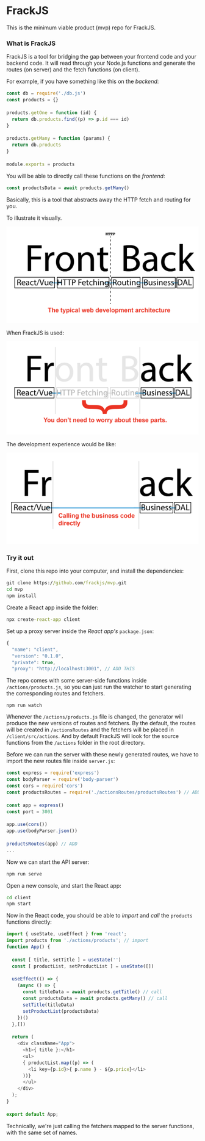 # FrackJS

This is the minimum viable product (mvp) repo for FrackJS.

### What is FrackJS

FrackJS is a tool for bridging the gap between your frontend code and your backend code. It will read through your Node.js functions and generate the routes (on server) and the fetch functions (on client).

For example, if you have something like this on the *backend*:

```js
const db = require('./db.js')
const products = {}

products.getOne = function (id) {
  return db.products.find((p) => p.id === id)
}

products.getMany = function (params) {
  return db.products
}

module.exports = products
```

You will be able to directly call these functions on the *frontend*:

```js
const productsData = await products.getMany()
```

Basically, this is a tool that abstracts away the HTTP fetch and routing for you.

To illustrate it visually.

![](https://github.com/frackjs/mvp/blob/master/README-assets/diagram-1.png)

When FrackJS is used:

![](https://github.com/frackjs/mvp/blob/master/README-assets/diagram-2.png)

The development experience would be like:

![](https://github.com/frackjs/mvp/blob/master/README-assets/diagram-3.png)

### Try it out

First, clone this repo into your computer, and install the dependencies:

```cmd
git clone https://github.com/frackjs/mvp.git
cd mvp
npm install
```

Create a React app inside the folder:

```cmd
npx create-react-app client
```

Set up a proxy server inside the *React app's* `package.json`:
```js
{
  "name": "client",
  "version": "0.1.0",
  "private": true,
  "proxy": "http://localhost:3001", // ADD THIS
```

The repo comes with some server-side functions inside `/actions/products.js`, so you can just run the watcher to start generating the corresponding routes and fetchers.

```
npm run watch
```

Whenever the `/actions/products.js` file is changed, the generator will produce the new versions of routes and fetchers. By the default, the routes will be created in `/actionsRoutes` and the fetchers will be placed in `/client/src/actions`. And by default FrackJS will look for the source functions from the `/actions` folder in the root directory.

Before we can run the server with these newly generated routes, we have to import the new routes file inside `server.js`:

```js
const express = require('express')
const bodyParser = require('body-parser')
const cors = require('cors')
const productsRoutes = require('./actionsRoutes/productsRoutes') // ADD

const app = express()
const port = 3001

app.use(cors())
app.use(bodyParser.json())

productsRoutes(app) // ADD
...
```

Now we can start the API server:
```cmd
npm run serve
```

Open a new console, and start the React app:
```cmd
cd client
npm start
```

Now in the React code, you should be able to *import* and *call* the `products` functions directly:

```js
import { useState, useEffect } from 'react';
import products from './actions/products'; // import
function App() {

  const [ title, setTitle ] = useState('')
  const [ productList, setProductList ] = useState([])

  useEffect(() => {
    (async () => {
      const titleData = await products.getTitle() // call
      const productsData = await products.getMany() // call
      setTitle(titleData)
      setProductList(productsData)
    })()
  },[])

  return (
    <div className="App">
      <h1>{ title }:</h1>
      <ul>
      { productList.map((p) => (
        <li key={p.id}>{ p.name } - ${p.price}</li>
      ))}
      </ul>
    </div>
  );
}

export default App;
```
Technically, we're just calling the fetchers mapped to the server functions, with the same set of names.